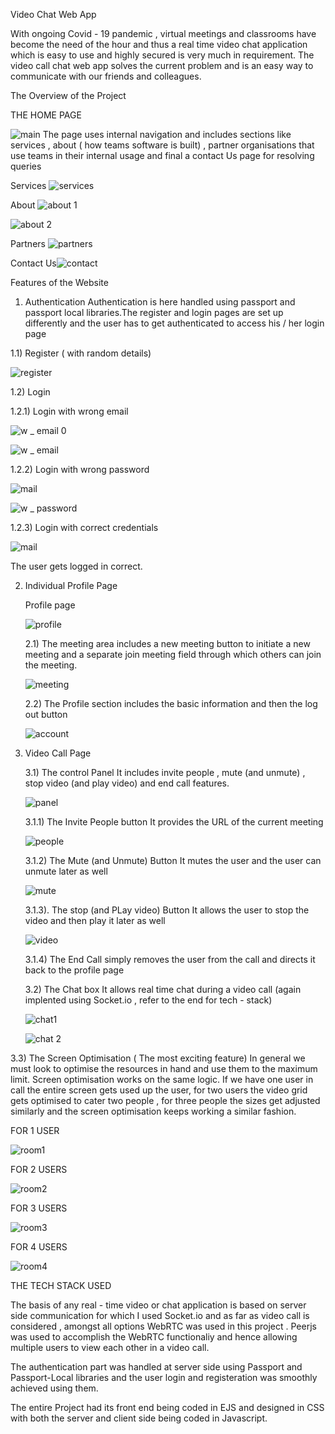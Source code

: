 Video Chat Web App

With ongoing Covid - 19 pandemic , virtual meetings and classrooms have become the need of the hour and thus a real time video chat application which is easy to use and highly secured is very much in requirement.
The video call chat web app solves the current problem and is an easy way to communicate with our friends and colleagues.

The Overview of the Project

THE HOME PAGE

![main](https://user-images.githubusercontent.com/78142846/125280701-fe584600-e332-11eb-875f-5b092f245a9b.png)
The page uses internal navigation and includes sections like services , about ( how teams software is built) , partner organisations that use teams in their internal usage and final a contact Us page for resolving queries

Services
![services](https://user-images.githubusercontent.com/78142846/125280934-424b4b00-e333-11eb-84be-a55ebf371499.png)

About
![about 1](https://user-images.githubusercontent.com/78142846/125282899-7de71480-e335-11eb-8c2e-1425e93769f3.png)

![about 2](https://user-images.githubusercontent.com/78142846/125282919-83445f00-e335-11eb-851e-5d7398cbb2eb.png)

Partners
![partners](https://user-images.githubusercontent.com/78142846/125282960-90614e00-e335-11eb-81e9-9180b2fd1e2c.png)

Contact Us![contact](https://user-images.githubusercontent.com/78142846/125283017-9fe09700-e335-11eb-8eb2-fe2882e74a0d.png)

Features of the Website

1) Authentication
Authentication is here handled using passport and passport local libraries.The register and login pages are set up differently and the user has to get authenticated to access his / her login page

  1.1) Register ( with random details)
     
  ![register](https://user-images.githubusercontent.com/78142846/125283471-154c6780-e336-11eb-918c-56ecdf694766.png)
       
  1.2) Login 
      
   1.2.1) Login with wrong email
      
   ![w _ email 0](https://user-images.githubusercontent.com/78142846/125283724-4f1d6e00-e336-11eb-9638-0aae817f7d7c.png)
             
   ![w _ email](https://user-images.githubusercontent.com/78142846/125283839-69efe280-e336-11eb-86d9-762be492c384.png)

             
   1.2.2) Login with wrong password
             
   ![mail](https://user-images.githubusercontent.com/78142846/125284212-cfdc6a00-e336-11eb-974d-ed99c17676f8.png)
             
   ![w _ password](https://user-images.githubusercontent.com/78142846/125284234-d66ae180-e336-11eb-82c8-8775a6a96901.png)
             
   1.2.3) Login with correct credentials
      
   ![mail](https://user-images.githubusercontent.com/78142846/125284301-eaaede80-e336-11eb-95d3-76b1dfbae4f8.png)
             
   The user gets logged in correct.
             

2) Individual Profile Page

   Profile page 
   
   ![profile](https://user-images.githubusercontent.com/78142846/125284547-32356a80-e337-11eb-919d-5ce0a5a04012.png)
   
   2.1) The meeting area includes a new meeting button to initiate a new meeting and a separate join meeting field through which others can join the meeting.
      
      ![meeting](https://user-images.githubusercontent.com/78142846/125284779-86d8e580-e337-11eb-880e-70bcc26b339e.png)
      
   2.2) The Profile section includes the basic information and then the log out button
       
      ![account](https://user-images.githubusercontent.com/78142846/125284984-bdaefb80-e337-11eb-8a64-848605260663.png)
       
 3) Video Call Page
 
     3.1) The control Panel
          It includes invite people , mute (and unmute) , stop video (and play video) and end call features.
      
       ![panel](https://user-images.githubusercontent.com/78142846/125285164-fea71000-e337-11eb-9c5d-958da48ad216.png)
         
       3.1.1)  The Invite People button
               It provides the URL of the current meeting
                 
       ![people](https://user-images.githubusercontent.com/78142846/125285513-5ba2c600-e338-11eb-8f7c-d997c2a1d1ac.png)

                 
       3.1.2)  The Mute (and Unmute) Button
               It mutes the user and the user can unmute later as well
                 
       ![mute](https://user-images.githubusercontent.com/78142846/125285613-7412e080-e338-11eb-87b8-1cdac94b3e76.png)
                 
       3.1.3). The stop (and PLay video) Button
               It allows the user to stop the video and then play it later as well
                 
       ![video](https://user-images.githubusercontent.com/78142846/125287145-331bcb80-e33a-11eb-91a1-48c666cd1cdc.png)
                 
       3.1.4) The End Call simply removes the user from the call and directs it back to the profile page

    3.2) The Chat box
     It allows real time chat during a video call (again implented using Socket.io , refer to the end for tech - stack)
         
     ![chat1](https://user-images.githubusercontent.com/78142846/125287421-842bbf80-e33a-11eb-9d14-1449a811e6e8.png)
         
     ![chat 2](https://user-images.githubusercontent.com/78142846/125287440-8a21a080-e33a-11eb-9a84-0370ac23be79.png)
         
   3.3) The Screen Optimisation ( The most exciting feature)
        In general we must look to optimise the resources in hand and use them to the maximum limit. Screen optimisation works on the same logic. If we have one
        user in call the entire screen gets used up the user, for two users the video grid gets optimised to cater two people , for three people the sizes get 
        adjusted similarly and the screen optimisation keeps working a similar fashion.
         
   FOR 1 USER
         
   ![room1](https://user-images.githubusercontent.com/78142846/125287931-2b105b80-e33b-11eb-81ff-a8d5f8a80f03.png)
         
   FOR 2 USERS
         
   ![room2](https://user-images.githubusercontent.com/78142846/125287947-32376980-e33b-11eb-9fe8-965df1019d31.png)
         
   FOR 3 USERS
         
   ![room3](https://user-images.githubusercontent.com/78142846/125287975-3b283b00-e33b-11eb-88e7-9983e86aa956.png)
         
   FOR 4 USERS
         
   ![room4](https://user-images.githubusercontent.com/78142846/125288001-43807600-e33b-11eb-99b8-f80013215609.png)
         
         
 
   THE TECH STACK USED
      
   The basis of any real - time video or chat application is based on server side communication for which I used Socket.io and as far as video call is 
   considered , amongst all options WebRTC was used in this project .
   Peerjs was used to accomplish the WebRTC functionaliy and hence allowing multiple users to view each other in a video call.
      
   The authentication part was handled at server side using Passport and Passport-Local libraries and the user login and registeration was smoothly achieved 
   using them.
      
   The entire Project had its front end being coded in EJS and designed in CSS with both the server and client side being coded in Javascript.
   
 
 






         


        

       



     
     
